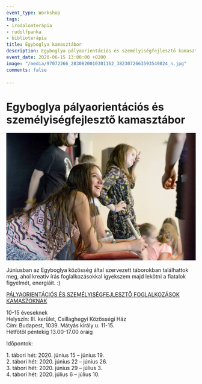 ```yaml
---
event_type: Workshop
tags:
- irodalomterápia
- rudolfpanka
- biblioterápia
title: Egyboglya kamasztábor
description: Egyboglya pályaorientációs és személyiségfejlesztő kamasztábor
event_date: 2020-06-15 13:00:00 +0200
image: "/media/97072266_2830820010301162_3823072663593549824_n.jpg"
comments: false

---
```

# Egyboglya pályaorientációs és személyiségfejlesztő kamasztábor

![](/media/97072266_2830820010301162_3823072663593549824_n.jpg)

Júniusban az Egyboglya közösség által szervezett táborokban találhattok meg, ahol kreatív írás foglalkozásokkal igyekszem majd lekötni a fiatalok figyelmét, energiáit. :)

[PÁLYAORIENTÁCIÓS ÉS SZEMÉLYISÉGFEJLESZTŐ FOGLALKOZÁSOK KAMASZOKNAK](https://www.facebook.com/egyboglya/photos/gm.697153601047421/2830820003634496/?type=3&theater)  
  
10-15 éveseknek  
Helyszín: III. kerület, Csillaghegyi Közösségi Ház  
Cím: Budapest, 1039. Mátyás király u. 11-15.  
Hétfőtől péntekig 13.00-17.00 óráig  
  
Időpontok:  
  
1\. tábori hét: 2020. június 15 – június 19.  
2\. tábori hét: 2020. június 22 – június 26.  
3\. tábori hét: 2020. június 29 – július 3.  
4\. tábori hét: 2020. július 6 – július 10.